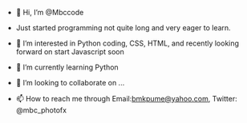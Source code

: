 - 👋 Hi, I’m @Mbccode
- Just started programming not quite long and very eager to learn.
- 👀 I’m interested in Python coding, CSS, HTML, and recently looking forward on start Javascript soon

- 🌱 I’m currently learning Python 
- 💞️ I’m looking to collaborate on ...
- 📫 How to reach me through Email:bmkpume@yahoo.com, Twitter: @mbc_photofx 

<!---
Mbccode/Mbccode is a ✨ special ✨ repository because its `README.md` (this file) appears on your GitHub profile.
You can click the Preview link to take a look at your changes.
--->
